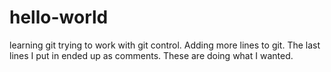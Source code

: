 # hello-world
learning git
trying to work with git control.
Adding more lines to git.
The last lines I put in ended up as comments.
These are doing what I wanted.
